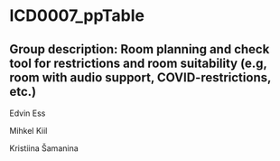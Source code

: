 # ICD0007_ppTable
## Group description: Room planning and check tool for restrictions and room suitability (e.g, room with audio support, COVID-restrictions, etc.)
Edvin Ess

Mihkel Kiil

Kristiina Šamanina
